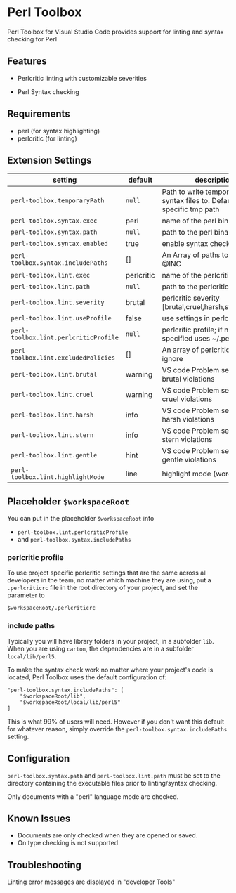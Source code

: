 # Perl Toolbox

Perl Toolbox for Visual Studio Code provides support for linting and syntax checking for Perl

## Features

* Perlcritic linting with customizable severities

* Perl Syntax checking

## Requirements

* perl (for syntax highlighting)
* perlcritic (for linting)

## Extension Settings

| setting                              | default    | description                                                                         |
|--------------------------------------|------------|-------------------------------------------------------------------------------------|
| `perl-toolbox.temporaryPath`         | `null`     | Path to write temporary lint and syntax files to.  Defaults to OS specific tmp path |
| `perl-toolbox.syntax.exec`           | perl       | name of the perl binary                                                             |
| `perl-toolbox.syntax.path`           | `null`     | path to the perl binary                                                             |
| `perl-toolbox.syntax.enabled`        | true       | enable syntax checking                                                              |
| `perl-toolbox.syntax.includePaths`   | []         | An Array of paths to add to @INC                                                    |
| `perl-toolbox.lint.exec`             | perlcritic | name of the perlcritic binary                                                       |
| `perl-toolbox.lint.path`             | `null`     | path to the perlcritic binary                                                       |
| `perl-toolbox.lint.severity`         | brutal     | perlcritic severity [brutal,cruel,harsh,stern,gentle]                               |
| `perl-toolbox.lint.useProfile`       | false      | use settings in perlcriticProfile                                                   |
| `perl-toolbox.lint.perlcriticProfile`| `null`     | perlcritic profile; if not specified uses ~/.perlcriticrc                           |
| `perl-toolbox.lint.excludedPolicies` | []         | An array of perlcritic policies to ignore                                           |
| `perl-toolbox.lint.brutal`           | warning    | VS code Problem severity for brutal violations                                      |
| `perl-toolbox.lint.cruel`            | warning    | VS code Problem severity for cruel violations                                       |
| `perl-toolbox.lint.harsh`            | info       | VS code Problem severity for harsh violations                                       |
| `perl-toolbox.lint.stern`            | info       | VS code Problem severity for stern violations                                       |
| `perl-toolbox.lint.gentle`           | hint       | VS code Problem severity for gentle violations                                      |
| `perl-toolbox.lint.highlightMode`    | line       | highlight mode (word/line)                                                          |

## Placeholder `$workspaceRoot`

You can put in the placeholder `$workspaceRoot` into 
- `perl-toolbox.lint.perlcriticProfile` 
- and `perl-toolbox.syntax.includePaths`


### perlcritic profile

To use project specific perlcritic settings that are the same across all developers in the team, no matter which
machine they are using, put a `.perlcriticrc` file in the root directory of your project, and set the parameter to

    $workspaceRoot/.perlcriticrc

### include paths

Typically you will have library folders in your project, in a subfolder `lib`.
When you are using `carton`, the dependencies are in a subfolder `local/lib/perl5`. 

To make the syntax check work no matter where your project's code is located, Perl Toolbox uses the default configuration of:

    "perl-toolbox.syntax.includePaths": [
        "$workspaceRoot/lib",
        "$workspaceRoot/local/lib/perl5"
    ]

This is what 99% of users will need. However if you don't want this default for whatever reason, simply override the `perl-toolbox.syntax.includePaths` setting.

## Configuration

`perl-toolbox.syntax.path` and `perl-toolbox.lint.path` must be set to the directory containing the executable files prior to linting/syntax checking.


Only documents with a "perl" language mode are checked.

## Known Issues

* Documents are only checked when they are opened or saved.
* On type checking is not supported.

## Troubleshooting

Linting error messages are displayed in "developer Tools"

